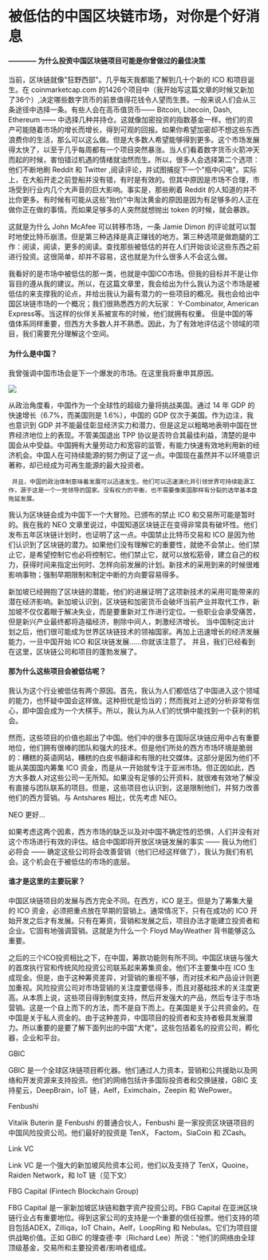 # 被低估的中国区块链市场，对你是个好消息
####               ————   为什么投资中国区块链项目可能是你曾做过的最佳决策

当前，区块链就像"狂野西部"。几乎每天我都能了解到几十个新的 ICO 和项目诞生。在 coinmarketcap.com 的1426个项目中（我开始写这篇文章的时候又新加了36个）,决定哪些数字货币的前景值得花钱令人望而生畏。一般来说人们会从三条途径中选择一条。有些人会在高币值货币—— Bitcoin, Litecoin, Dash, Ethereum —— 中选择几种并持仓。这就像加密投资的指数基金一样。他们的资产可能随着市场的增长而增长，得到可观的回报。如果你希望加密却不想这些东西浪费你的生活，那么可以这么做。但是大多数人希望能够得到更多。这个市场发展得太快了，以至于几乎每周都有一个项目突然暴涨。当人们看着数字货币火箭冲天而起的时候，害怕错过机遇的情绪就油然而生。所以，很多人会选择第二个选项：他们不断地刷 Reddit 和 Twitter ,阅读评论，并试图捕捉下一个"瓶中闪电"。实际上，在大船开走之前登船并没有错，有时是有效的。但其中原因是市场不合理，市场受到行业内几个大声音的巨大影响。事实是，那些刷着 Reddit 的人知道的并不比你更多。有时候有可能从这些"抬价"中淘汰黄金的原因是因为有足够多的人正在做你正在做的事情。而如果足够多的人突然就想抛出 token 的时候，就会暴跌。

这就是为什么 John McAfee 可以转移市场，一条 Jamie Dimon 的评论就可以暂时地使比特币崩溃。但是第三种选择是真正赚钱的地方。第三种选项是做跑腿的工作：阅读，阅读，更多的阅读。查找那些被低估的并在人们开始谈论这些东西之前进行投资。这很简单，却并不容易，这也就是为什么很多人不会这么做。

我看好的是市场中被低估的那一类，也就是中国ICO市场。但我的目标并不是让你盲目的遵从我的建议。所以，在这篇文章里，我会给出为什么我认为这个市场是被低估的来支撑我的论点，并给出我认为最有潜力的一些项目的概况。我也会给出中国区块链市场的一个概况；我们很熟悉西方的大玩家： Y-Combinator, American Express等。当这样的伙伴关系被宣布的时候，他们就拥有权重。 但是中国的等值体系同样重要，但西方大多数人并不熟悉。因此，为了有效地评估这个领域的项目，我们需要充分理解这个空间。


#### 为什么是中国？

我曾强调中国市场会是下一个爆发的市场。在这里我将重申其原因。

![](https://i.imgur.com/DSqXE94.png)


从政治角度看，中国作为一个全球性的超级力量将挑战美国。通过 14 年 GDP 的快速增长（6.7%，而美国则是 1.6%），中国的 GDP 仅次于美国。作为边注，我也意识到 GDP 并不能最佳彰显经济实力和潜力，但是这足以粗略地表明中国在世界经济地位上的表现。不管美国退出 TPP 协议是否符合其最佳利益，清楚的是中国会从中受益。中国拥有大量劳动力和宽容的监管，有能力快速有效地利用新的经济机会。中国人在可持续能源的努力例证了这一点。中国现在虽然并不以环境意识著称，却已经成为可再生能源的最大投资者。

     并且，中国的政治体制意味着发展可以迅速发生。他们可以迅速演化并引领世界可持续能源工作，源于这是一个一党领导的国家。没有权力的平衡，也不需要像美国那样有分裂的选举基本盘拖延发展。


我认为区块链会成为中国下一个大冒险。已颁布的禁止 ICO 和交易所可能是暂时的。我在我的 NEO 文章里说过，中国知道区块链正在变得非常具有破坏性。他们发布五年区块链计划时，也证明了这一点。中国禁止比特币交易和 ICO 是因为他们认识到了区块链的潜力。如果他们没有理解它的重要性，就绝不会禁止。他们禁止它，是希望控制它也必将控制它。他们禁止它，就可以放松筋骨，建立自己的权力，获得时间来指定出何时、怎样向前发展的计划。新技术的采用到来的时候很难影响事物；强制早期限制和制定中断的方向要容易得多。

新加坡已经拥抱了区块链的潜能，他们的进展证明了这项新技术的采用可能带来的潜在经济影响。新加坡认识到，区块链和加密货币会破坏当前产业并取代工作，新加坡不仅仅着眼于解决失业，而是要重新对工作进行定位。一些职业会承受痛苦，但是新兴产业最终都将造福经济，剔除中间人，刺激经济增长。 当中国制定出计划之后，他们很可能成为世界区块链技术的领袖国家。再加上迅速增长的经济发展能力，一旦中国开始 ICO 和区块链发展……你就该注意了。 并且，我们已经看到在这里，区块链公司和项目的蓬勃发展了。

#### 那为什么这些项目会被低估呢？

我认为这个行业被低估有两个原因。首先，我认为人们都低估了中国进入这个领域的能力，也怀疑中国会这样做。这种担忧是恰当的；然而我对上述的分析非常有信心，即中国会成为一个大棋手。所以，我认为从人们的忧惧中能找到一个获利的机会。

然而，这些项目的价值也超出了中国。他们中的很多在国际区块链应用中占有重要地位，他们拥有很棒的团队和强大的技术。但是他们所处的西方市场环境是脆弱的：糟糕的英语网站，糟糕的白皮书翻译和有限的社交媒体。这部分是因为他们不能从美国国内筹集 ICO 资金，而是从一开始就专注于亚洲市场。但正因如此，西方大多数人对这些公司一无所知。如果没有足够的公开资料，就很难有效地了解没有直接与团队联系的项目。但是，这些项目也认识到，这是限制他们，并努力改善他们的西方营销。与 Antshares 相比，优先考虑 NEO。

NEO 更好...

如果考虑这两个因素，西方市场的缺乏以及对中国不确定性的恐惧，人们并没有对这个市场进行有效的评估。结合中国即将开放区块链发展的事实 —— 我认为他们必将会 —— 确定这些公司将会改善营销（他们已经这样做了），我认为我们有机会。这个机会在于被低估的市场的底层。

#### 谁才是这里的主要玩家？

中国区块链项目的发展与西方完全不同。在西方，ICO 是王。但是为了筹集大量的 ICO 资金，必须把重点放在早期的营销上。通常情况下，只有在成功的 ICO 开始开发之后才有发展。只有在筹资，营销和发展之后，项目办法才能建立投资者和企业。它固有地强调营销。这就是为什么一个 Floyd MayWeather 背书能够这么重要。

之后的三个ICO投资相比之下，在中国，筹款功能则有所不同。中国区块链与强大的首席执行官和传统风险投资公司联系起来筹集资金。他们不主要集中在 ICO 生成现金。但是，由于这种筹资差异，对营销的重视不够，而对技术和产品设计则更加重视。风险投资公司对市场营销的关注度要低得多，而且对基础技术的关注度更高。从本质上说，这些项目得到制度支持，然后开发强大的产品，然后专注于市场营销。这是一个自上而下的方法，而不是自下而上。在美国是关于公共资金的。在中国是关于私人资金的。由于这种差异，中国项目的投资者和支持者极具发展潜力。所以重要的是要了解下面列出的中国"大佬"。这些包括着名的投资公司，孵化器，企业和平台。

GBIC

GBIC 是一个全球区块链项目孵化器。他们通过人力资本，营销和公共援助以及网络和开发资源来支持投资。他们的网络包括许多国际投资者和交换链接，GBIC 支持星云，DeepBrain，IoT 链，Aelf，Eximchain，Zeepin 和 WePower。

Fenbushi

Vitalik Buterin 是 Fenbushi 的普通合伙人，Fenbushi 是一家投资区块链项目的中国风险投资公司。他们最好的投资是 TenX， Factom，SiaCoin 和 ZCash。

Link VC

Link VC 是一个强大的新加坡风险资本公司，他们以及支持了 TenX，Quoine，Raiden Network，和 IoT 链（见下文）

FBG Capital (Fintech Blockchain Group)

FBG Capital 是一家新加坡区块链和数字资产投资公司。FBG Capital 在亚洲区块链行业占有重要地位。得到这家公司的支持是一个重要的信任投票。他们支持的项目包括ADEX，Zilliqa，IoT Chain，Aelf，LoopRing 和 Nebulas。它们为项目提供战略价值。正如 GBIC 的理查德·李（Richard Lee）所说："他们的网络由全球顶级基金，交易所和主要投资者/影响者组成。
